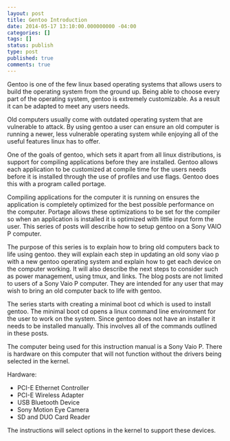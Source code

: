 ```yaml
---
layout: post
title: Gentoo Introduction
date: 2014-05-17 13:10:00.000000000 -04:00
categories: []
tags: []
status: publish
type: post
published: true
comments: true
---
```

Gentoo is one of the few linux based operating systems that allows users to build the operating system from the ground
up. Being able to choose every part of the operating system, gentoo is extremely customizable. As a result it can be
adapted to meet any users needs.

Old computers usually come with outdated operating system that are vulnerable to attack. By using gentoo a user can
ensure an old computer is running a newer, less vulnerable operating system while enjoying all of the useful features
linux has to offer.

One of the goals of gentoo, which sets it apart from all linux distributions, is support for compiling applications
before they are installed. Gentoo allows each application to be customized at compile time for the users needs before
it is installed through the use of profiles and use flags. Gentoo does this with a program called portage.

Compiling applications for the computer it is running on ensures the application is completely optimized for the best
possible performance on the computer. Portage allows these optimizations to be set for the compiler so when an
application is installed it is optimized with little input form the user. This series of posts will describe how to
setup gentoo on a Sony VAIO P computer.

The purpose of this series is to explain how to bring old computers back to life using gentoo. they will explain each
step in updating an old sony viao p with a new gentoo operating system and explain how to get each device on the
computer working. It will also describe the next steps to consider such as power management, using tmux, and links. The
blog posts are not limited to users of a Sony Vaio P computer. They are intended for any user that may wish to bring an
old computer back to life with gentoo.

The series starts with creating a minimal boot cd which is used to install gentoo. The minimal boot cd opens a linux
command line environment for the user to work on the system. Since gentoo does not have an installer it needs to be
installed manually. This involves all of the commands outlined in these posts.

The computer being used for this instruction manual is a Sony Vaio P. There is hardware on this computer that will not
function without the drivers being selected in the kernel.

Hardware:

* PCI-E Ethernet  Controller
* PCI-E Wireless  Adapter
* USB Bluetooth  Device
* Sony Motion Eye  Camera
* SD and DUO Card  Reader

The instructions will select options in the kernel to support these devices.
